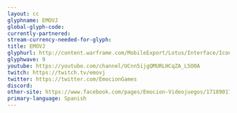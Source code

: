 ```yaml
---
layout: cc
glyphname: EMOVJ
global-glyph-code: 
currently-partnered: 
stream-currency-needed-for-glyph: 
title: EMOVJ
glyphurl: http://content.warframe.com/MobileExport/Lotus/Interface/Icons/Player/ContentCreators/Emovj.png
glyphwave: 9
youtube: https://youtube.com/channel/UCnn5ijgQMURLHCqZA_L5O0A
twitch: https://twitch.tv/emovj
twitter: https://twitter.com/EmocionGames
discord: 
other-site: https://www.facebook.com/pages/Emocion-Videojuegos/171890176339755
primary-language: Spanish
---
```


